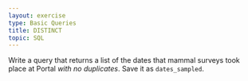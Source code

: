 ```yaml
---
layout: exercise
type: Basic Queries
title: DISTINCT
topic: SQL
---
```


Write a query that returns a list of the dates that mammal surveys took
place at Portal *with no duplicates*. Save it as `dates_sampled`.
